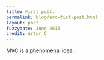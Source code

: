 ```yaml
---
title: First post.
permalink: blog/arc-fist-post.html
layout: post
fuzzydate: June 2013
credit: Artur C
---
```




MVC is a phenomenal idea. 
